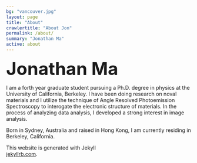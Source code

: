 ```yaml
---
bg: "vancouver.jpg"
layout: page
title: "About"
crawlertitle: "About Jon"
permalink: /about/
summary: "Jonathan Ma"
active: about
---
```


<b><strong><font size="+5">Jonathan Ma</font></strong></b> 

I am a forth year graduate student pursuing a Ph.D. degree in physics at the University of California, Berkeley. I have been doing research on noval materials and I utilize the technique of Angle Resolved Photoemission Spectroscopy to interogate the electronic structure of materials. In the process of analyzing data analysis, I developed a strong interest in image analysis. 

Born in Sydney, Australia and raised in Hong Kong, I am currently residing in Berkeley, California.

This website is generated with Jekyll
<br>[jekyllrb.com](http://jekyllrb.com/).
